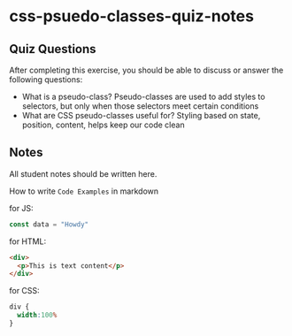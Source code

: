 # css-psuedo-classes-quiz-notes

## Quiz Questions

After completing this exercise, you should be able to discuss or answer the following questions:

- What is a pseudo-class?
Pseudo-classes are used to add styles to selectors, but only when those selectors meet certain conditions
- What are CSS pseudo-classes useful for?
Styling based on state, position, content, helps keep our code clean

## Notes

All student notes should be written here.


How to write `Code Examples` in markdown

for JS:
```javascript
const data = "Howdy"
```

for HTML:
```html
<div>
  <p>This is text content</p>
</div>
```

for CSS:
```css
div {
  width:100%
}
```
